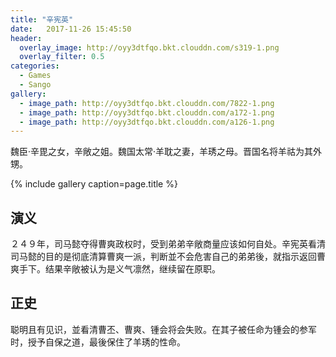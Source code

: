 ```yaml
---
title: "辛宪英"
date:   2017-11-26 15:45:50
header:
  overlay_image: http://oyy3dtfqo.bkt.clouddn.com/s319-1.png
  overlay_filter: 0.5
categories:
  - Games
  - Sango
gallery:
  - image_path: http://oyy3dtfqo.bkt.clouddn.com/7822-1.png
  - image_path: http://oyy3dtfqo.bkt.clouddn.com/a172-1.png
  - image_path: http://oyy3dtfqo.bkt.clouddn.com/a126-1.png
---
```


魏臣·辛毘之女，辛敞之姐。魏国太常·羊耽之妻，羊琇之母。晋国名将羊祜为其外甥。

{% include gallery caption=page.title %}

## 演义

２４９年，司马懿夺得曹爽政权时，受到弟弟辛敞商量应该如何自处。辛宪英看清司马懿的目的是彻底清算曹爽一派，判断並不会危害自己的弟弟後，就指示返回曹爽手下。结果辛敞被认为是义气凛然，继续留在原职。

## 正史

聪明且有见识，並看清曹丕、曹爽、锺会将会失败。在其子被任命为锺会的参军时，授予自保之道，最後保住了羊琇的性命。